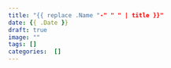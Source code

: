 ```yaml
---
title: "{{ replace .Name "-" " " | title }}"
date: {{ .Date }}
draft: true
image: ""
tags: []
categories:  []
---
```


